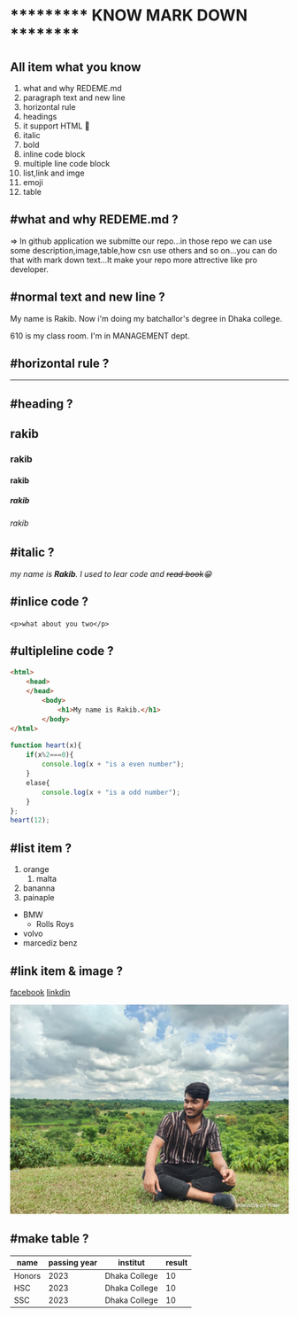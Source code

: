 # ********* KNOW MARK DOWN ********
## All item what you know 
1. what and why REDEME.md 
2. paragraph text and new line 
3. horizontal rule
4. headings
5. it support HTML 🙂
6. italic 
7. bold 
8. inline code block
9. multiple line code block
10. list,link and imge
11. emoji 
12. table


## #what and why REDEME.md ?

=> In github application we submitte our repo...in those repo we can use some description,image,table,how csn use others and so on...you can do that with mark down text...It make your repo more attrective like pro developer.

## #normal text and new line ?

My name is Rakib. Now i'm doing my batchallor's degree in Dhaka college.
<!-- make new line : use Enter button --> 610 is my class room. I'm in MANAGEMENT dept.

## #horizontal rule ?

<!-- horizontal rule : use "---" 3 dash -->
---

## #heading ?

<!-- heading : use "#"  hash -->
 ## rakib
 ### rakib
 #### rakib
 ##### rakib
 ###### rakib

## #italic ?

<!-- italic : _text_  -->
<!-- use bold : ***text***  -->
_my name is ***Rakib***. I used to lear code and ~~read book~~😁_


## #inlice code ?

<!-- inline code : `code`  -->
`<p>what about you two</p>`


## #ultipleline code ?

<!-- multiple line : 
```(add name this language)
code
```-->
``` html
<html>
    <head>
    </head>
        <body>
            <h1>My name is Rakib.</h1>
        </body>
</html>
```

``` js
function heart(x){
    if(x%2===0){
        console.log(x + "is a even number");
    }
    elase{
        console.log(x + "is a odd number");    
    }
};
heart(12);
```

## #list item ?

<!-- order list : 1.(space) -->
1. orange
    1. malta
2. bananna
3. painaple   

<!-- unorder list : -(space) -->
- BMW
    - Rolls Roys
- volvo
- marcediz benz 

## #link item & image ?

<!-- make link -->
[facebook][facebook_link]
[linkdin][linkdin_link]


<!-- all link in here -->
[facebook_link]:https://www.facebook.com/Rhythm0061/
[linkdin_link]: https://www.linkedin.com/in/rakibul-islam-567353194//

<!-- image -->
![Background](./photos/rakib_background.jpg)


## #make table ?

name | passing year | institut | result |
| --- | --- | ---| ---|
| Honors | 2023 | Dhaka College | 10 |
| HSC | 2023 | Dhaka College | 10 |
| SSC | 2023 | Dhaka College | 10 |





